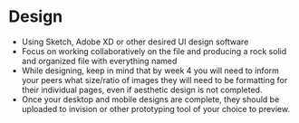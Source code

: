 # Design
* Using Sketch, Adobe XD or other desired UI design software
* Focus on working collaboratively on the file and producing a rock solid and organized file with everything named
* While designing, keep in mind that by week 4 you will need to inform your peers what size/ratio of images they will need to be formatting for their individual pages, even if aesthetic design is not completed.
* Once your desktop and mobile designs are complete, they should be uploaded to invision or other prototyping tool of your choice to preview.

